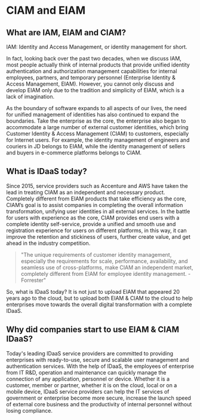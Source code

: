 # CIAM and EIAM

<LastUpdated/>


## What are IAM, EIAM and CIAM?

IAM: Identity and Access Management, or identity management for short.

In fact, looking back over the past two decades, when we discuss IAM, most people actually think of internal products that provide unified identity authentication and authorization management capabilities for internal employees, partners, and temporary personnel (Enterprise Identity & Access Management, EIAM). However, you cannot only discuss and develop EIAM only due to the tradition and simplicity of EIAM, which is a lack of imagination.

As the boundary of software expands to all aspects of our lives, the need for unified management of identities has also continued to expand the boundaries. Take the enterprise as the core, the enterprise also began to accommodate a large number of external customer identities, which bring Customer Identity & Access Management (CIAM) to customers, especially for Internet users. For example, the identity management of engineers and couriers in JD belongs to EIAM, while the identity management of sellers and buyers in e-commerce platforms belongs to CIAM.

## What is IDaaS today?

Since 2015, service providers such as Accenture and AWS have taken the lead in treating CIAM as an independent and necessary product. Completely different from EIAM products that take efficiency as the core, CIAM’s goal is to assist companies in completing the overall information transformation, unifying user identities in all external services. In the battle for users with experience as the core, CIAM provides end users with a complete identity self-service, provide a unified and smooth use and registration experience for users on different platforms, in this way, it can improve the retention and stickiness of users, further create value, and get ahead in the industry competition.

> "The unique requirements of customer identity management, especially the requirements for scale, performance, availability, and seamless use of cross-platforms, make CIAM an independent market, completely different from EIAM for employee identity management. -Forrester"


So, what is IDaaS today? It is not just to upload EIAM that appeared 20 years ago to the cloud, but to upload both EIAM & CIAM to the cloud to help enterprises move towards the overall digital transformation with a complete IDaaS.

## Why did companies start to use EIAM & CIAM IDaaS?

Today's leading IDaaS service providers are committed to providing enterprises with ready-to-use, secure and scalable user management and authentication services. With the help of IDaaS, the employees of enterprise from IT R&D, operation and maintenance can quickly manage the connection of any application, personnel or device. Whether it is a customer, member or partner, whether it is on the cloud, local or on a mobile device, IDaaS service providers can help the IT services of government or enterprise become more secure, increase the launch speed of external core business and the productivity of internal personnel without losing compliance.

